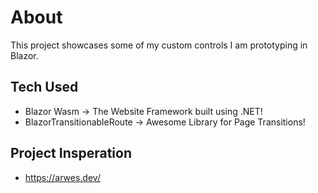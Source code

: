 # About

This project showcases some of my custom controls I am prototyping in Blazor.

## Tech Used

- Blazor Wasm -> The Website Framework built using .NET!
- BlazorTransitionableRoute -> Awesome Library for Page Transitions!

## Project Insperation

- https://arwes.dev/